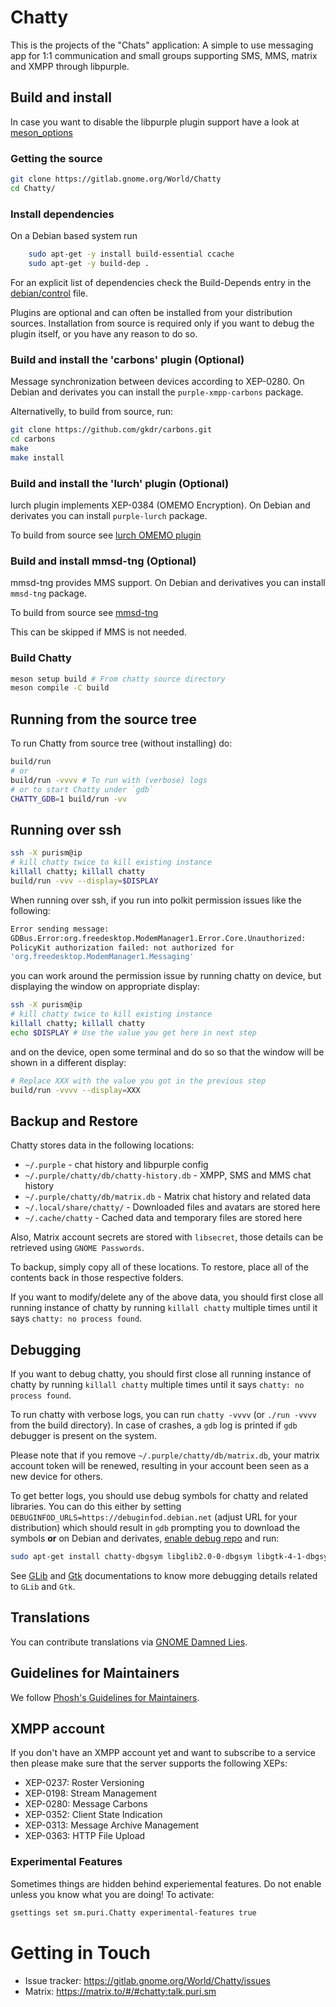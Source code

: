 # Chatty

This is the projects of the "Chats" application:
A simple to use messaging app for 1:1 communication and small groups supporting
SMS, MMS, matrix and XMPP through libpurple.

## Build and install

In case you want to disable the libpurple plugin support
have a look at [meson_options](meson_options)

### Getting the source

```sh
git clone https://gitlab.gnome.org/World/Chatty
cd Chatty/
```

### Install dependencies

On a Debian based system run

``` bash
    sudo apt-get -y install build-essential ccache
    sudo apt-get -y build-dep .
```

For an explicit list of dependencies check the Build-Depends entry in the
[debian/control](https://gitlab.gnome.org/World/Chatty/blob/main/debian/control#5)
file.

Plugins are optional and can often be installed from your distribution sources.
Installation from source is required only if you want to debug the plugin itself,
or you have any reason to do so.

### Build and install the 'carbons' plugin (Optional)
Message synchronization between devices according to XEP-0280.
On Debian and derivates you can install the `purple-xmpp-carbons` package.

Alternativelly, to build from source, run:

``` bash
git clone https://github.com/gkdr/carbons.git
cd carbons
make
make install
```

### Build and install the 'lurch' plugin (Optional)
lurch plugin implements XEP-0384 (OMEMO Encryption).
On Debian and derivates you can install `purple-lurch` package.

To build from source see [lurch OMEMO plugin](https://github.com/gkdr/lurch)


### Build and install mmsd-tng (Optional)
mmsd-tng provides MMS support.  On Debian and derivatives you
can install `mmsd-tng` package.

To build from source see [mmsd-tng](https://gitlab.com/kop316/mmsd)

This can be skipped if MMS is not needed.

### Build Chatty
``` bash
meson setup build # From chatty source directory
meson compile -C build
```

## Running from the source tree
To run Chatty from source tree (without installing) do:

``` bash
build/run
# or
build/run -vvvv # To run with (verbose) logs
# or to start Chatty under `gdb`
CHATTY_GDB=1 build/run -vv
```

## Running over ssh

```sh
ssh -X purism@ip
# kill chatty twice to kill existing instance
killall chatty; killall chatty
build/run -vvv --display=$DISPLAY
```

When running over ssh, if you run into polkit permission issues
like the following:

```sh
Error sending message:
GDBus.Error:org.freedesktop.ModemManager1.Error.Core.Unauthorized:
PolicyKit authorization failed: not authorized for
'org.freedesktop.ModemManager1.Messaging'
```

you can work around the permission issue by running chatty
on device, but displaying the window on appropriate display:

```sh
ssh -X purism@ip
# kill chatty twice to kill existing instance
killall chatty; killall chatty
echo $DISPLAY # Use the value you get here in next step
```

and on the device, open some terminal and do so so that the window
will be shown in a different display:
```sh
# Replace XXX with the value you got in the previous step
build/run -vvvv --display=XXX
```

## Backup and Restore

Chatty stores data in the following locations:
- `~/.purple` - chat history and libpurple config
- `~/.purple/chatty/db/chatty-history.db` - XMPP, SMS and MMS chat history
- `~/.purple/chatty/db/matrix.db` - Matrix chat history and related data
- `~/.local/share/chatty/` - Downloaded files and avatars are stored here
- `~/.cache/chatty` - Cached data and temporary files are stored here

Also, Matrix account secrets are stored with `libsecret`, those details can
be retrieved using `GNOME Passwords`.

To backup, simply copy all of these locations. To restore, place all of the
contents back in those respective folders.

If you want to modify/delete any of the above data, you should first close
all running instance of chatty by running `killall chatty` multiple times
until it says `chatty: no process found`.

## Debugging

If you want to debug chatty, you should first close all running instance
of chatty by running `killall chatty` multiple times until it says
`chatty: no process found`.

To run chatty with verbose logs, you can run `chatty -vvvv`
(or `./run -vvvv` from the build directory). In case of crashes,
a `gdb` log is printed if `gdb` debugger is present on the system.

Please note that if you remove `~/.purple/chatty/db/matrix.db`,
your matrix account token will be renewed, resulting in your
account been seen as a new device for others.

To get better logs,
you should use debug symbols for chatty and related libraries.
You can do this either by setting `DEBUGINFOD_URLS=https://debuginfod.debian.net`
(adjust URL for your distribution)
which should result in `gdb` prompting you to download the symbols **or**
on Debian and derivates, [enable debug repo][0] and run:

```sh
sudo apt-get install chatty-dbgsym libglib2.0-0-dbgsym libgtk-4-1-dbgsym libsoup-3.0-0-dbgsym
```

See [GLib][1] and [Gtk][2] documentations to know more debugging details
related to `GLib` and `Gtk`.

## Translations

You can contribute translations via [GNOME Damned Lies](https://l10n.gnome.org/module/chatty/).

## Guidelines for Maintainers

We follow [Phosh's Guidelines for Maintainers](https://gitlab.gnome.org/World/Phosh/phosh/-/wikis/Guidelines-for-maintainers).

## XMPP account

If you don't have an XMPP account yet and want to subscribe to a service then please make sure that the server supports the following XEPs:

- XEP-0237: Roster Versioning
- XEP-0198: Stream Management
- XEP-0280: Message Carbons
- XEP-0352: Client State Indication
- XEP-0313: Message Archive Management
- XEP-0363: HTTP File Upload

[0]: https://wiki.debian.org/HowToGetABacktrace
[1]: https://docs.gtk.org/glib/running.html
[2]: https://docs.gtk.org/gtk4/running.html

### Experimental Features
Sometimes things are hidden behind experiemental features. Do not enable
unless you know what you are doing! To activate:
```bash
gsettings set sm.puri.Chatty experimental-features true
```

# Getting in Touch

* Issue tracker: https://gitlab.gnome.org/World/Chatty/issues
* Matrix: https://matrix.to/#/#chatty:talk.puri.sm
